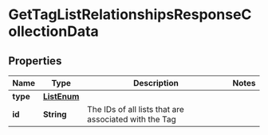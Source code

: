 # GetTagListRelationshipsResponseCollectionData

## Properties
Name | Type | Description | Notes
------------ | ------------- | ------------- | -------------
**type** | [**ListEnum**](ListEnum.md) |  | 
**id** | **String** | The IDs of all lists that are associated with the Tag | 
